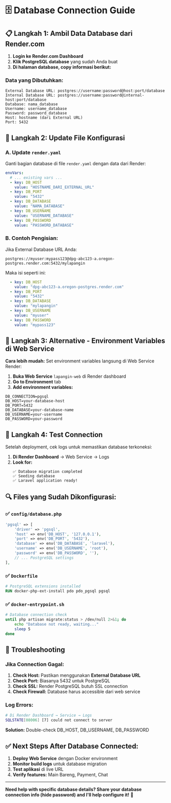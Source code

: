 # 🗄️ Database Connection Guide

## 📋 Langkah 1: Ambil Data Database dari Render.com

1. **Login ke Render.com Dashboard**
2. **Klik PostgreSQL database** yang sudah Anda buat
3. **Di halaman database, copy informasi berikut:**

### Data yang Dibutuhkan:
```
External Database URL: postgres://username:password@host:port/database
Internal Database URL: postgres://username:password@internal-host:port/database
Database: nama_database
Username: username_database  
Password: password_database
Host: hostname (dari External URL)
Port: 5432
```

## 🔧 Langkah 2: Update File Konfigurasi

### A. Update `render.yaml`

Ganti bagian database di file `render.yaml` dengan data dari Render:

```yaml
envVars:
  # ... existing vars ...
  - key: DB_HOST
    value: "HOSTNAME_DARI_EXTERNAL_URL"
  - key: DB_PORT  
    value: "5432"
  - key: DB_DATABASE
    value: "NAMA_DATABASE"
  - key: DB_USERNAME
    value: "USERNAME_DATABASE"
  - key: DB_PASSWORD
    value: "PASSWORD_DATABASE"
```

### B. Contoh Pengisian:

Jika External Database URL Anda:
```
postgres://myuser:mypass123@dpg-abc123-a.oregon-postgres.render.com:5432/mylapangin
```

Maka isi seperti ini:
```yaml
  - key: DB_HOST
    value: "dpg-abc123-a.oregon-postgres.render.com"
  - key: DB_PORT
    value: "5432" 
  - key: DB_DATABASE
    value: "mylapangin"
  - key: DB_USERNAME
    value: "myuser"
  - key: DB_PASSWORD
    value: "mypass123"
```

## 🔧 Langkah 3: Alternative - Environment Variables di Web Service

**Cara lebih mudah:** Set environment variables langsung di Web Service Render:

1. **Buka Web Service** `lapangin-web` di Render dashboard
2. **Go to Environment** tab
3. **Add environment variables:**

```
DB_CONNECTION=pgsql
DB_HOST=your-database-host
DB_PORT=5432
DB_DATABASE=your-database-name
DB_USERNAME=your-username  
DB_PASSWORD=your-password
```

## 🧪 Langkah 4: Test Connection

Setelah deployment, cek logs untuk memastikan database terkoneksi:

1. **Di Render Dashboard** → Web Service → Logs
2. **Look for:** 
   ```
   ✅ Database migration completed
   ✅ Seeding database
   ✅ Laravel application ready!
   ```

## 🔍 Files yang Sudah Dikonfigurasi:

### ✅ `config/database.php`
```php
'pgsql' => [
    'driver' => 'pgsql',
    'host' => env('DB_HOST', '127.0.0.1'),
    'port' => env('DB_PORT', '5432'),
    'database' => env('DB_DATABASE', 'laravel'),
    'username' => env('DB_USERNAME', 'root'),
    'password' => env('DB_PASSWORD', ''),
    // ... PostgreSQL settings
],
```

### ✅ `Dockerfile`
```dockerfile
# PostgreSQL extensions installed
RUN docker-php-ext-install pdo pdo_pgsql pgsql
```

### ✅ `docker-entrypoint.sh`
```bash
# Database connection check
until php artisan migrate:status > /dev/null 2>&1; do
    echo "Database not ready, waiting..."
    sleep 5
done
```

## 🚨 Troubleshooting

### Jika Connection Gagal:

1. **Check Host:** Pastikan menggunakan **External Database URL**
2. **Check Port:** Biasanya 5432 untuk PostgreSQL
3. **Check SSL:** Render PostgreSQL butuh SSL connection
4. **Check Firewall:** Database harus accessible dari web service

### Log Errors:
```bash
# Di Render Dashboard → Service → Logs
SQLSTATE[08006] [7] could not connect to server
```

**Solution:** Double-check DB_HOST, DB_USERNAME, DB_PASSWORD

## ✅ Next Steps After Database Connected:

1. **Deploy Web Service** dengan Docker environment
2. **Monitor build logs** untuk database migration
3. **Test aplikasi** di live URL
4. **Verify features:** Main Bareng, Payment, Chat

---

**Need help with specific database details? Share your database connection info (hide password) and I'll help configure it!** 🚀